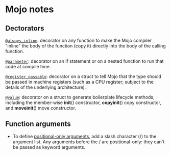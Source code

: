# Mojo notes

## Dectorators

[`@always_inline`](https://docs.modular.com/mojo/manual/decorators/always-inline): decorator on any function to make the Mojo compiler "inline" the body of the function (copy it) directly into the body of the calling function.

[`@parameter`](https://docs.modular.com/mojo/manual/decorators/parameter): decorator on an if statement or on a nested function to run that code at compile time.

[`@register_passable`](https://docs.modular.com/mojo/manual/decorators/register-passable): decorator on a struct to tell Mojo that the type should be passed in machine registers (such as a CPU register; subject to the details of the underlying architecture).

[`@value`](https://docs.modular.com/mojo/manual/decorators/value): decorator on a struct to generate boilerplate lifecycle methods, including the member-wise __init__() constructor, __copyinit__() copy constructor, and __moveinit__() move constructor.

## Function arguments

* To define [positional-only arguments](https://docs.modular.com/mojo/manual/functions#positional-only-and-keyword-only-arguments), add a slash character (/) to the argument list. Any arguments before the / are positional-only: they can't be passed as keyword arguments.



